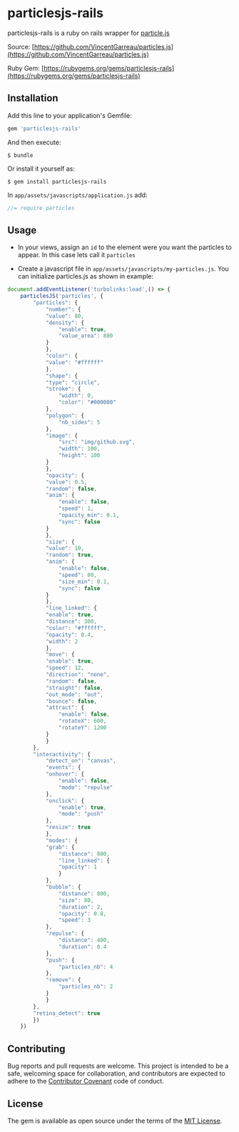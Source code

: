 # particlesjs-rails

particlesjs-rails is a ruby on rails wrapper for [particle.js](https://github.com/VincentGarreau/particles.js)

Source: [https://github.com/VincentGarreau/particles.js](https://github.com/VincentGarreau/particles.js)

Ruby Gem: [https://rubygems.org/gems/particlesjs-rails](https://rubygems.org/gems/particlesjs-rails)

## Installation

Add this line to your application's Gemfile:

```ruby
gem 'particlesjs-rails'
```

And then execute:

    $ bundle

Or install it yourself as:

    $ gem install particlesjs-rails

In `app/assets/javascripts/application.js` add:
```javascript
//= require particles
```

## Usage

* In your views, assign an `id` to the element were you want the particles to appear. In this case lets call it `particles`

* Create a javascript file in `app/assets/javascripts/my-particles.js`. You can initialize particles.js as shown in example:

```javascript
document.addEventListener('turbolinks:load',() => {
    particlesJS('particles', {
        "particles": {
            "number": {
            "value": 80,
            "density": {
                "enable": true,
                "value_area": 800
            }
            },
            "color": {
            "value": "#ffffff"
            },
            "shape": {
            "type": "circle",
            "stroke": {
                "width": 0,
                "color": "#000000"
            },
            "polygon": {
                "nb_sides": 5
            },
            "image": {
                "src": "img/github.svg",
                "width": 100,
                "height": 100
            }
            },
            "opacity": {
            "value": 0.5,
            "random": false,
            "anim": {
                "enable": false,
                "speed": 1,
                "opacity_min": 0.1,
                "sync": false
            }
            },
            "size": {
            "value": 10,
            "random": true,
            "anim": {
                "enable": false,
                "speed": 80,
                "size_min": 0.1,
                "sync": false
            }
            },
            "line_linked": {
            "enable": true,
            "distance": 300,
            "color": "#ffffff",
            "opacity": 0.4,
            "width": 2
            },
            "move": {
            "enable": true,
            "speed": 12,
            "direction": "none",
            "random": false,
            "straight": false,
            "out_mode": "out",
            "bounce": false,
            "attract": {
                "enable": false,
                "rotateX": 600,
                "rotateY": 1200
            }
            }
        },
        "interactivity": {
            "detect_on": "canvas",
            "events": {
            "onhover": {
                "enable": false,
                "mode": "repulse"
            },
            "onclick": {
                "enable": true,
                "mode": "push"
            },
            "resize": true
            },
            "modes": {
            "grab": {
                "distance": 800,
                "line_linked": {
                "opacity": 1
                }
            },
            "bubble": {
                "distance": 800,
                "size": 80,
                "duration": 2,
                "opacity": 0.8,
                "speed": 3
            },
            "repulse": {
                "distance": 400,
                "duration": 0.4
            },
            "push": {
                "particles_nb": 4
            },
            "remove": {
                "particles_nb": 2
            }
            }
        },
        "retina_detect": true
        })
    })
```

## Contributing

Bug reports and pull requests are welcome. This project is intended to be a safe, welcoming space for collaboration, and contributors are expected to adhere to the [Contributor Covenant](http://contributor-covenant.org) code of conduct.

## License

The gem is available as open source under the terms of the [MIT License](https://opensource.org/licenses/MIT).